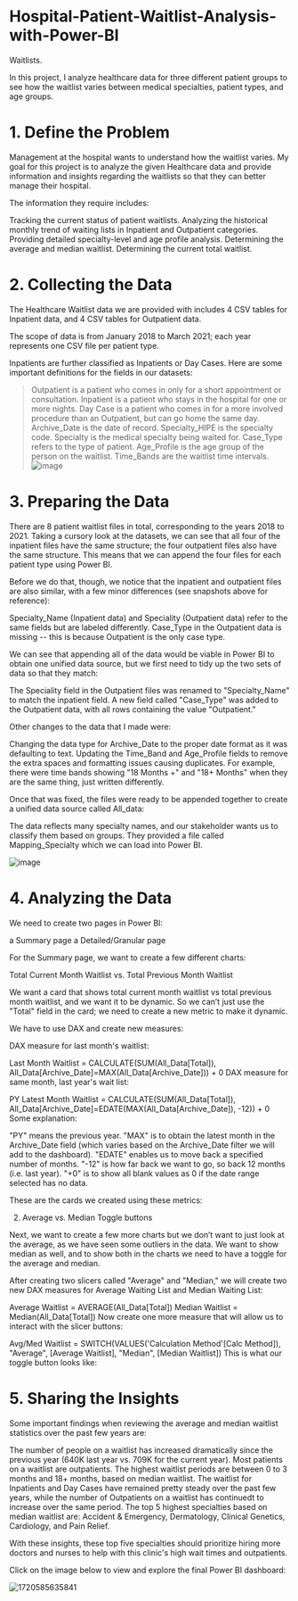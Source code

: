# Hospital-Patient-Waitlist-Analysis-with-Power-BI

Waitlists.

In this project, I analyze healthcare data for three different patient groups to see how the waitlist varies between medical specialties, patient types, and age groups.

# 1. Define the Problem
Management at the hospital wants to understand how the waitlist varies. My goal for this project is to analyze the given Healthcare data and provide information and insights regarding the waitlists so that they can better manage their hospital.

The information they require includes:

Tracking the current status of patient waitlists.
Analyzing the historical monthly trend of waiting lists in Inpatient and Outpatient categories.
Providing detailed specialty-level and age profile analysis.
Determining the average and median waitlist.
Determining the current total waitlist.

# 2. Collecting the Data
The Healthcare Waitlist data we are provided with includes 4 CSV tables for Inpatient data, and 4 CSV tables for Outpatient data. 

The scope of data is from January 2018 to March 2021; each year represents one CSV file per patient type.

Inpatients are further classified as Inpatients or Day Cases.
Here are some important definitions for the fields in our datasets:

> Outpatient is a patient who comes in only for a short appointment or consultation.
> Inpatient is a patient who stays in the hospital for one or more nights.
> Day Case is a patient who comes in for a more involved procedure than an Outpatient, but can go home the same day.
> Archive_Date is the date of record.
> Specialty_HIPE is the specialty code.
> Specialty is the medical specialty being waited for.
> Case_Type refers to the type of patient.
> Age_Profile is the age group of the person on the waitlist.
> Time_Bands are the waitlist time intervals.
![image](https://github.com/user-attachments/assets/b408c845-51b2-476b-a21e-e19ef48be33a)
# 3. Preparing the Data
There are 8 patient waitlist files in total, corresponding to the years 2018 to 2021. Taking a cursory look at the datasets, we can see that all four of the inpatient files have the same structure; the four outpatient files also have the same structure. This means that we can append the four files for each patient type using Power BI.

Before we do that, though, we notice that the inpatient and outpatient files are also similar, with a few minor differences (see snapshots above for reference):

Specialty_Name (Inpatient data) and Speciality (Outpatient data) refer to the same fields but are labeled differently.
Case_Type in the Outpatient data is missing -- this is because Outpatient is the only case type.

We can see that appending all of the data would be viable in Power BI to obtain one unified data source, but we first need to tidy up the two sets of data so that they match:

The Speciality field in the Outpatient files was renamed to "Specialty_Name" to match the inpatient field.
A new field called "Case_Type" was added to the Outpatient data, with all rows containing the value "Outpatient."

Other changes to the data that I made were:

Changing the data type for Archive_Date to the proper date format as it was defaulting to text. 
Updating the Time_Band and Age_Profile fields to remove the extra spaces and formatting issues causing duplicates. For example, there were time bands showing "18 Months +" and "18+ Months" when they are the same thing, just written differently.

Once that was fixed, the files were ready to be appended together to create a unified data source called All_data:

The data reflects many specialty names, and our stakeholder wants us to classify them based on groups. They provided a file called Mapping_Specialty which we can load into Power BI.


![image](https://github.com/user-attachments/assets/8d7c37b9-1186-43f9-9205-7f56a9002066)
 
 
# 4. Analyzing the Data
We need to create two pages in Power BI: 

a Summary page
a Detailed/Granular page



For the Summary page, we want to create a few different charts:

Total Current Month Waitlist vs. Total Previous Month Waitlist

We want a card that shows total current month waitlist vs total previous month waitlist, and we want it to be dynamic. So we can’t just use the "Total" field in the card; we need to create a new metric to make it dynamic.

We have to use DAX and create new measures:

DAX measure for last month's waitlist:

Last Month Waitlist = CALCULATE(SUM(All_Data[Total]), All_Data[Archive_Date]=MAX(All_Data[Archive_Date])) + 0
DAX measure for same month, last year's wait list:

PY Latest Month Waitlist = CALCULATE(SUM(All_Data[Total]), All_Data[Archive_Date]=EDATE(MAX(All_Data[Archive_Date]), -12)) + 0
Some explanation:

"PY" means the previous year.
"MAX" is to obtain the latest month in the Archive_Date field (which varies based on the Archive_Date filter we will add to the dashboard).
"EDATE" enables us to move back a specified number of months.
"-12" is how far back we want to go, so back 12 months (i.e. last year).
"+0" is to show all blank values as 0 if the date range selected has no data.

These are the cards we created using these metrics:


2. Average vs. Median Toggle buttons

Next, we want to create a few more charts but we don’t want to just look at the average, as we have seen some outliers in the data. We want to show median as well, and to show both in the charts we need to have a toggle for the average and median.

After creating two slicers called "Average" and "Median," we will create two new DAX measures for Average Waiting List and Median Waiting List:

Average Waitlist = AVERAGE(All_Data[Total])
Median Waitlist = Median(All_Data[Total])
Now create one more measure that will allow us to interact with the slicer buttons:

Avg/Med Waitlist = SWITCH(VALUES('Calculation Method'[Calc Method]), "Average", [Average Waitlist], "Median", [Median Waitlist])
This is what our toggle button looks like:

# 5. Sharing the Insights
Some important findings when reviewing the average and median waitlist statistics over the past few years are:

The number of people on a waitlist has increased dramatically since the previous year (640K last year vs. 709K for the current year).
Most patients on a waitlist are outpatients.
The highest waitlist periods are between 0 to 3 months and 18+ months, based on median waitlist.
The waitlist for Inpatients and Day Cases have remained pretty steady over the past few years, while the number of Outpatients on a waitlist has continuedt to increase over the same period.
The top 5 highest specialties based on median waitlist are: Accident & Emergency, Dermatology, Clinical Genetics, Cardiology, and Pain Relief.

With these insights, these top five specialties should prioritize hiring more doctors and nurses to help with this clinic's high wait times and outpatients.

Click on the image below to view and explore the final Power BI dashboard:


![1720585635841](https://github.com/user-attachments/assets/bd437dcb-dc09-4a21-8199-e3cb19dbe04f)


